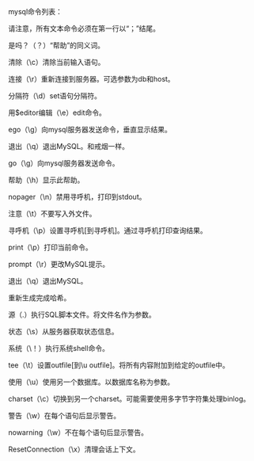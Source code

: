 mysql命令列表：

请注意，所有文本命令必须在第一行以“；”结尾。

是吗？（？）“帮助”的同义词。

清除（\c）清除当前输入语句。

连接（\r）重新连接到服务器。可选参数为db和host。

分隔符（\d）set语句分隔符。

用$editor编辑（\e）edit命令。

ego（\g）向mysql服务器发送命令，垂直显示结果。

退出（\q）退出MySQL。和戒烟一样。

go（\g）向mysql服务器发送命令。

帮助（\h）显示此帮助。

nopager（\n）禁用寻呼机，打印到stdout。

注意（\t）不要写入外文件。

寻呼机（\p）设置寻呼机[到寻呼机]。通过寻呼机打印查询结果。

print（\p）打印当前命令。

prompt（\r）更改MySQL提示。

退出（\q）退出MySQL。

重新生成完成哈希。

源（\.）执行SQL脚本文件。将文件名作为参数。

状态（\s）从服务器获取状态信息。

系统（\！）执行系统shell命令。

tee（\t）设置outfile[到\u outfile]。将所有内容附加到给定的outfile中。

使用（\u）使用另一个数据库。以数据库名称为参数。

charset（\c）切换到另一个charset。可能需要使用多字节字符集处理binlog。

警告（\w）在每个语句后显示警告。

nowarning（\w）不在每个语句后显示警告。

ResetConnection（\x）清理会话上下文。
